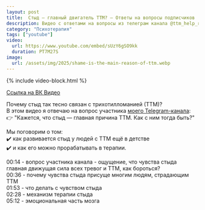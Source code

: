 ```yaml
---
layout: post
title:  Стыд — главный двигатель ТТМ? – Ответы на вопросы подписчиков
description: Видео с ответами на вопросы из телеграм канала @ttm_help_ru про стыд, как причина трихотилломании
category: "Психотерапия"
tags: ["youtube"]
video:
  url: https://www.youtube.com/embed/sUzY6gSO9kk
  duration: PT7M27S
image:
  url: /assets/img/2025/shame-is-the-main-reason-of-ttm.webp
---
```


{% include video-block.html %}

<a href="https://vkvideo.ru/video-211245681_456239069" rel="nofollow">Ссылка на ВК Видео</a>

Почему стыд так тесно связан с трихотилломанией (ТТМ)?   
В этом видео я отвечаю на вопрос участника <a href="https://t.me/ttm_help_ru" rel="nofollow">моего Telegram-канала</a>:  
👉 "Кажется, что стыд — главная причина ТТМ. Как с ним тогда быть?"  

Мы поговорим о том:  
✔️ как развивается стыд у людей с ТТМ ещё в детстве  
✔️ и как его можно прорабатывать в терапии.  

00:14 - вопрос участника канала - ощущение, что чувства стыда главная движущая сила всех тревог и ТТМ, как бороться?  
00:36 - почему чувства стыда присуще многим людям, страдающим ТТМ  
01:53 - что делать с чувством стыда  
02:28 - механизм терапии стыда  
05:12 - эмоциональная часть мозга